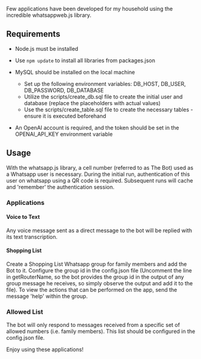 Few applications have been developed for my household using the incredible whatsappweb.js library.

## Requirements

- Node.js must be installed
- Use ```npm update``` to install all libraries from packages.json
- MySQL should be installed on the local machine
  - Set up the following environment variables: DB_HOST, DB_USER, DB_PASSWORD, DB_DATABASE
  - Utilize the scripts/create_db.sql file to create the initial user and database (replace the placeholders with actual values)
  - Use the scripts/create_table.sql file to create the necessary tables - ensure it is executed beforehand

- An OpenAI account is required, and the token should be set in the OPENAI_API_KEY environment variable

## Usage

With the whatsapp.js library, a cell number (referred to as The Bot) used as a Whatsapp user is necessary.
During the initial run, authentication of this user on whatsapp using a QR code is required. Subsequent runs will cache and 'remember' the authentication session.

### Applications

#### Voice to Text

Any voice message sent as a direct message to the bot will be replied with its text transcription.

#### Shopping List

Create a Shopping List Whatsapp group for family members and add the Bot to it.
Configure the group id in the config.json file
(Uncomment the line in getRouterName, so the bot provides the group id in the output of any group message he receives, so simply observe the output and add it to the file).
To view the actions that can be performed on the app, send the message 'help' within the group.

### Allowed List

The bot will only respond to messages received from a specific set of allowed numbers (i.e. family members).
This list should be configured in the config.json file.

Enjoy using these applications!
